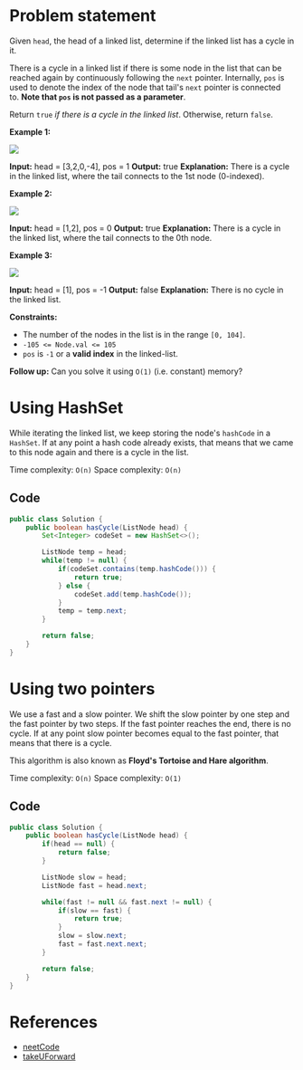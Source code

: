 # Problem statement

Given `head`, the head of a linked list, determine if the linked list has a cycle in it.

There is a cycle in a linked list if there is some node in the list that can be reached again by continuously following the `next` pointer. Internally, `pos` is used to denote the index of the node that tail's `next` pointer is connected to. **Note that `pos` is not passed as a parameter**.

Return `true` _if there is a cycle in the linked list_. Otherwise, return `false`.

**Example 1:**

![](https://assets.leetcode.com/uploads/2018/12/07/circularlinkedlist.png)

**Input:** head = \[3,2,0,-4], pos = 1
**Output:** true
**Explanation:** There is a cycle in the linked list, where the tail connects to the 1st node (0-indexed).

**Example 2:**

![](https://assets.leetcode.com/uploads/2018/12/07/circularlinkedlist_test2.png)

**Input:** head = \[1,2], pos = 0
**Output:** true
**Explanation:** There is a cycle in the linked list, where the tail connects to the 0th node.

**Example 3:**

![](https://assets.leetcode.com/uploads/2018/12/07/circularlinkedlist_test3.png)

**Input:** head = \[1], pos = -1
**Output:** false
**Explanation:** There is no cycle in the linked list.

**Constraints:**

- The number of the nodes in the list is in the range `[0, 104]`.
- `-105 <= Node.val <= 105`
- `pos` is `-1` or a **valid index** in the linked-list.

**Follow up:** Can you solve it using `O(1)` (i.e. constant) memory?

# Using HashSet

While iterating the linked list, we keep storing the node's `hashCode` in a `HashSet`. If at any point a hash code already exists, that means that we came to this node again and there is a cycle in the list.

Time complexity: `O(n)`
Space complexity: `O(n)`

## Code

```java
public class Solution {
    public boolean hasCycle(ListNode head) {
        Set<Integer> codeSet = new HashSet<>();

        ListNode temp = head;
        while(temp != null) {
            if(codeSet.contains(temp.hashCode())) {
                return true;
            } else {
                codeSet.add(temp.hashCode());
            }
            temp = temp.next;
        }

        return false;
    }
}
```

# Using two pointers

We use a fast and a slow pointer. We shift the slow pointer by one step and the fast pointer by two steps. If the fast pointer reaches the end, there is no cycle. If at any point slow pointer becomes equal to the fast pointer, that means that there is a cycle.

This algorithm is also known as **Floyd's Tortoise and Hare algorithm**.

Time complexity: `O(n)`
Space complexity: `O(1)`

## Code

```java
public class Solution {
    public boolean hasCycle(ListNode head) {
        if(head == null) {
            return false;
        }

        ListNode slow = head;
        ListNode fast = head.next;

        while(fast != null && fast.next != null) {
            if(slow == fast) {
                return true;
            }
            slow = slow.next;
            fast = fast.next.next;
        }

        return false;
    }
}
```

# References

- [neetCode](https://www.youtube.com/watch?v=gBTe7lFR3vc)
- [takeUForward](https://www.youtube.com/watch?v=wiOo4DC5GGA)
